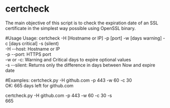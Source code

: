 # certcheck
The main objective of this script is to check the expiration date of an SSL certificate in the simplest way possible using OpenSSL binary. 

#Usage
Usage: certcheck -H [Hostname or IP] -p [port] -w [days warning] -c [days critical] -s (silent)<br>
-H --host: Hostname or IP <br>
-p --port: HTTPS port <br>
-w or -c: Warning and Critical days to expire optional values <br>
-s --silent: Returns only the difference in days between Now and expire date <br>
 
#Examples:
certcheck.py -H github.com -p 443 -w 60 -c 30 <br>
OK: 665 days left for github.com

certcheck.py -H github.com -p 443 -w 60 -c 30 -s <br>
665
